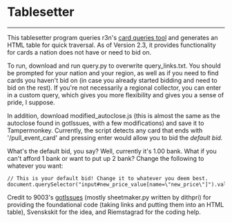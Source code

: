 # Tablesetter
---

This tablesetter program queries r3n's [card queries tool](http://azure.nsr3n.info/card_queries/submit.sh) and generates an HTML table for quick traversal. As of Version 2.3, it provides functionality for cards a nation does not have or need to bid on.

To run, download and run query.py to overwrite query_links.txt. You should be prompted for your nation and your region, as well as if you need to find cards you haven't bid on (in case you already started bidding and need to bid on the rest). If you're not necessarily a regional collector, you can enter in a custom query, which gives you more flexibility and gives you a sense of pride, I suppose.

In addition, download modified_autoclose.js (this is almost the same as the autoclose found in gotIssues, with a few modifications) and save it to Tampermonkey. Currently, the script detects any card that ends with '/pull_event_card' and pressing enter would allow you to bid the *default bid.*

What's the default bid, you say? Well, currently it's 1.00 bank. What if you can't afford 1 bank or want to put up 2 bank? Change the following to whatever you want:

```
// This is your default bid! Change it to whatever you deem best.
document.querySelector("input#new_price_value[name=\"new_price\"]").value='2.00';
```

Credit to 9003's [gotIssues](https://github.com/jmikk/gotIssues) (mostly sheetmaker.py written by dithpri) for providing the foundational code (taking links and putting them into an HTML table), Svenskskit for the idea, and Riemstagrad for the coding help.